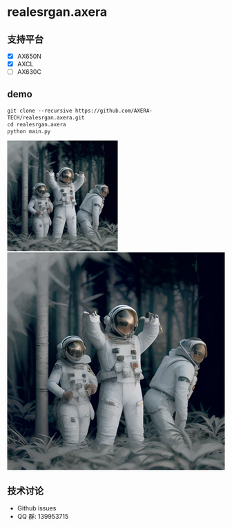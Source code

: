 # realesrgan.axera

## 支持平台
- [x] AX650N
- [x] AXCL
- [ ] AX630C

## demo
```shell
git clone --recursive https://github.com/AXERA-TECH/realesrgan.axera.git
cd realesrgan.axera
python main.py
```

![](input.png)
![](output.png)

## 技术讨论

- Github issues
- QQ 群: 139953715